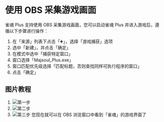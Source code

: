 # 使用 OBS 采集游戏画面

雀魂 Plus 支持使用 OBS 采集游戏画面，您可以启动雀魂 Plus 并进入游戏后，遵循以下步骤进行操作：

1. 在「来源」列表下点击「➕」，选择「游戏捕获」选项
2. 选中「新建」，并点击「确定」
3. 在模式中选中「捕获特定窗口」
4. 窗口选择「Majsoul_Plus.exe」
5. 窗口匹配优先级选择「匹配标题，否则查找同样可执行程序的窗口」
6. 点击「确定」

## 图片教程

1. ![第一步](https://github.com/40chyan/majsoul-plus-wiki/blob/master/OBS_pics/1.png?raw=true "第一步")
2. ![第二步](https://github.com/40chyan/majsoul-plus-wiki/blob/master/OBS_pics/2.png?raw=true "第二步")
3. ![第三步](https://github.com/40chyan/majsoul-plus-wiki/blob/master/OBS_pics/3.png?raw=true "第三步")
您现在就可以在 OBS 浏览窗口中看到「雀魂」的游戏界面了
